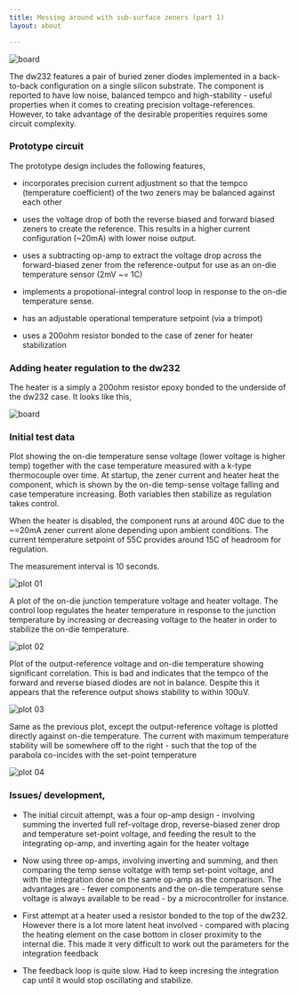 ```yaml
---
title: Messing around with sub-surface zeners (part 1)
layout: about

---
```



![board](/public/images/dw232/DSC02609.JPG)

The dw232 features a pair of buried zener diodes implemented in a back-to-back configuration on a single silicon substrate. The component is reported to have low noise, balanced tempco and high-stability - useful properties when it comes to creating precision voltage-references. However, to take advantage of the desirable properities requires some circuit complexity.

### Prototype circuit

The prototype design includes the following features,

  - incorporates precision current adjustment so that the tempco (temperature coefficient) of the two zeners may be balanced against each other 

  - uses the voltage drop of both the reverse biased and forward biased zeners to create the reference. This 
    results in a higher current configuration (~20mA) with lower noise output.

  - uses a subtracting op-amp to extract the voltage drop across the forward-biased zener from the reference-output for use as an on-die temperature sensor (2mV ~= 1C)

  - implements a propotional-integral control loop in response to the on-die temperature sense. 

  - has an adjustable operational temperature setpoint (via a trimpot)

  - uses a 200ohm resistor bonded to the case of zener for heater stabilization


### Adding heater regulation to the dw232 

The heater is a simply a 200ohm resistor epoxy bonded to the underside of the dw232 case. It looks like this,

![board](/public/images/dw232/DSC02594.JPG)

### Initial test data

Plot showing the on-die temperature sense voltage (lower voltage is higher temp) together with the case temperature measured with a k-type thermocouple over time. At startup, the zener current and heater heat the component, which is shown by the on-die temp-sense voltage falling and case temperature increasing. Both variables then stabilize as regulation takes control. 

When the heater is disabled, the component runs at around 40C due to the ~=20mA zener current alone depending upon ambient conditions. The current temperature setpoint of 55C provides around 15C of headroom for regulation.

The measurement interval is 10 seconds. 

![plot 01](/public/images/dw232/run-02/plot-01.png)

A plot of the on-die junction temperature voltage and heater voltage. The control loop regulates the heater temperature in response to the junction temperature by increasing or decreasing voltage to the heater in order to stabilize the on-die temperature.

![plot 02](/public/images/dw232/run-02/plot-02.png)

Plot of the output-reference voltage and on-die temperature showing significant correlation. This is bad and indicates that the tempco of the forward and reverse biased diodes are not in balance. Despite this it appears that the reference output shows stability to within 100uV.

![plot 03](/public/images/dw232/run-02/plot-03.png)

Same as the previous plot, except the output-reference voltage is plotted directly against on-die temperature. The current with maximum temperature stability will be somewhere off to the right - such that the top of the parabola co-incides with the set-point temperature

![plot 04](/public/images/dw232/run-02/plot-04.png)


### Issues/ development,

  - The initial circuit attempt, was a four op-amp design - involving summing the inverted full ref-voltage drop, reverse-biased zener drop and temperature set-point voltage, and feeding the result to the integrating op-amp, and inverting again for the heater voltage 

  - Now using three op-amps, involving inverting and summing, and then comparing the temp sense voltatge with temp set-point voltage, and with the integration done on the same op-amp as the comparison. The advantages are - fewer components and the on-die temperature sense voltage is always available to be read - by a microcontroller for instance.

  - First attempt at a heater used a resistor bonded to the top of the dw232. However there is a lot more latent heat involved - compared with placing the heating element on the case bottom in closer proximity to the internal die. This made it very difficult to work out the parameters for the integration feedback  

  - The feedback loop is quite slow. Had to keep incresing the integration cap until it would stop oscillating and stabilize. 


